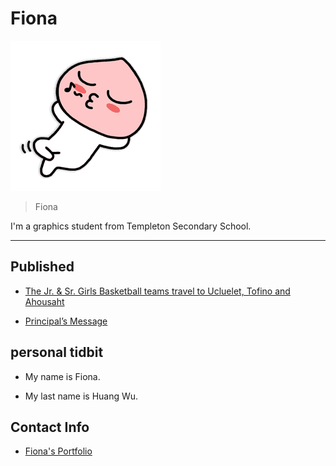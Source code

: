 # Fiona

![](_assets/emot_051_x3.png)
>Fiona

I'm a graphics student from Templeton Secondary School.

___

## Published
- [The Jr. &amp; Sr. Girls Basketball teams travel to Ucluelet, Tofino and Ahousaht](https://medium.com/@newsletter_54417/the-jr-amp-sr-girls-basketball-teams-travel-to-ucluelet-tofino-and-ahousaht-a58865fc0065)

- [Principal’s Message](https://medium.com/@newsletter_54417/principals-message-dd337e35b4db)

## personal tidbit 
+ My name is Fiona.

+ My last name is Huang Wu.

## Contact Info
- [Fiona's Portfolio](https://sites.google.com/templeton.vsb.bc.ca/fionasportfolio/home)



